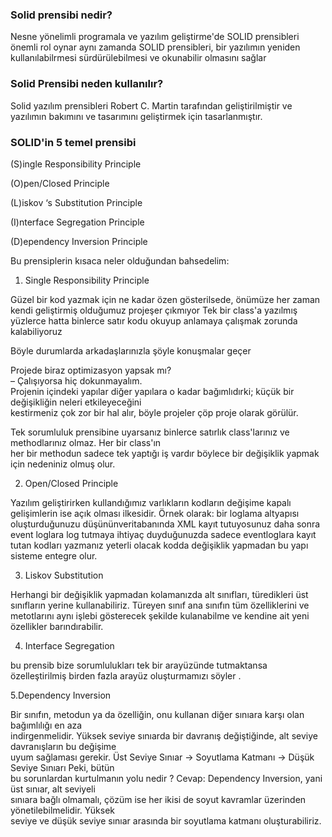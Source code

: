 
### Solid prensibi nedir?

Nesne yönelimli programala ve yazılım geliştirme'de SOLID prensibleri önemli rol oynar 
aynı zamanda SOLID prensibleri, bir yazılımın yeniden kullanılabilrmesi sürdürülebilmesi ve okunabilir olmasını sağlar


### Solid Prensibi neden kullanılır?

Solid yazılım prensibleri Robert C. Martin tarafından geliştirilmiştir ve yazılımın bakımını ve tasarımını geliştirmek için tasarlanmıştır.


### SOLID'in 5 temel prensibi

(S)ingle Responsibility Principle  

(O)pen/Closed Principle  

(L)iskov ‘s Substitution Principle  

(I)nterface Segregation Principle  

(D)ependency Inversion Principle 

Bu prensiplerin kısaca neler olduğundan bahsedelim:

1. Single Responsibility Principle  

Güzel bir kod yazmak için ne kadar özen gösterilsede, önümüze her zaman kendi geliştirmiş olduğumuz projeşer çıkmıyor
Tek bir class'a yazılmış yüzlerce hatta binlerce satır kodu okuyup anlamaya çalışmak zorunda kalabiliyoruz

Böyle durumlarda arkadaşlarınızla şöyle konuşmalar geçer

Projede biraz optimizasyon yapsak mı?  
– Çalışıyorsa hiç dokunmayalım.  
Projenin içindeki yapılar diğer yapılara o kadar bağımlıdırki; küçük bir değişikliğin neleri etkileyeceğini  
kestirmeniz çok zor bir hal alır, böyle projeler çöp proje olarak görülür.

Tek sorumluluk prensibine uyarsanız binlerce satırlık class'larınız ve methodlarınız olmaz. Her bir class'ın  
her bir methodun sadece tek yaptığı iş vardır böylece bir değişiklik yapmak için nedeniniz olmuş olur.

2. Open/Closed Principle

Yazılım geliştirirken kullandığımız varlıkların kodların değişime kapalı gelişimlerin ise açık olması ilkesidir.
Örnek olarak: bir loglama altyapısı oluşturduğunuzu düşününveritabanında XML kayıt tutuyosunuz daha sonra event loglara log tutmaya ihtiyaç duyduğunuzda sadece eventloglara kayıt tutan kodları yazmanız yeterli olacak kodda değişiklik yapmadan bu yapı sisteme entegre olur. 


3. Liskov Substitution

Herhangi bir değişiklik yapmadan kolamanızda alt sınıfları, türedikleri üst sınıfların yerine kullanabiliriz.
Türeyen sınıf ana sınıfın tüm özelliklerini ve metotlarını aynı işlebi gösterecek şekilde kulanabilme ve kendine ait yeni özellikler barındırabilir.

4. Interface Segregation

bu prensib bize sorumlulukları tek bir arayüzünde tutmaktansa özelleştirilmiş birden fazla arayüz oluşturmamızı söyler .

5.Dependency Inversion  

Bir sınıfın, metodun ya da özelliğin, onu kullanan diğer sınıara karşı olan bağımlılığı en aza  
indirgenmelidir.  Yüksek seviye sınıarda bir davranış değiştiğinde, alt seviye davranışların bu değişime  
uyum sağlaması gerekir. Üst Seviye Sınıar -> Soyutlama Katmanı -> Düşük Seviye Sınıarı Peki, bütün  
bu sorunlardan kurtulmanın yolu nedir ? Cevap: Dependency Inversion, yani üst sınıar, alt seviyeli  
sınıara bağlı olmamalı, çözüm ise her ikisi de soyut kavramlar üzerinden yönetilebilmelidir.  Yüksek  
seviye ve düşük seviye sınıar arasında bir soyutlama katmanı oluşturabiliriz.  
